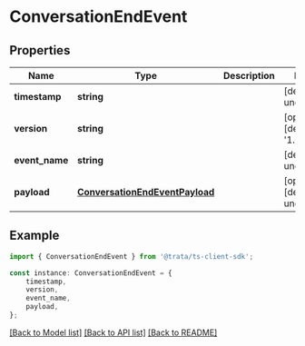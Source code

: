 # ConversationEndEvent


## Properties

Name | Type | Description | Notes
------------ | ------------- | ------------- | -------------
**timestamp** | **string** |  | [default to undefined]
**version** | **string** |  | [optional] [default to '1.0.0']
**event_name** | **string** |  | [default to undefined]
**payload** | [**ConversationEndEventPayload**](ConversationEndEventPayload.md) |  | [optional] [default to undefined]

## Example

```typescript
import { ConversationEndEvent } from '@trata/ts-client-sdk';

const instance: ConversationEndEvent = {
    timestamp,
    version,
    event_name,
    payload,
};
```

[[Back to Model list]](../README.md#documentation-for-models) [[Back to API list]](../README.md#documentation-for-api-endpoints) [[Back to README]](../README.md)

